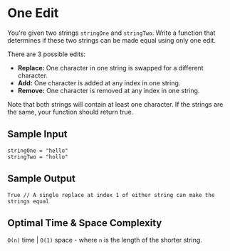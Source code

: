 # One Edit

You're given two strings `stringOne` and `stringTwo`. Write a function that determines if these two strings can be made equal using only one edit.

There are 3 possible edits:

- **Replace:** One character in one string is swapped for a different character.
- **Add:** One character is added at any index in one string.
- **Remove:** One character is removed at any index in one string.

Note that both strings will contain at least one character. If the strings are the same, your function should return true.

## Sample Input

```plaintext
stringOne = "hello"
stringTwo = "hollo"
```

## Sample Output

```plaintext
True // A single replace at index 1 of either string can make the strings equal
```

## Optimal Time & Space Complexity

`O(n)` time | `O(1)` space - where `n` is the length of the shorter string.
